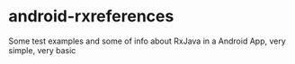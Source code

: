 # android-rxreferences

Some test examples and some of info about RxJava in a Android App, very simple, very basic
